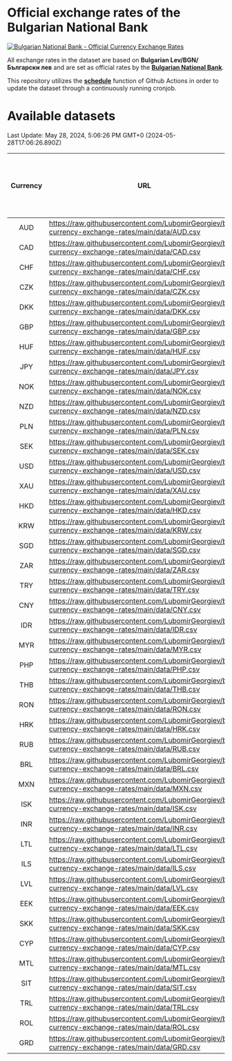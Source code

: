 # Official exchange rates of the Bulgarian National Bank

[![Bulgarian National Bank - Official Currency Exchange Rates](https://github.com/LubomirGeorgiev/bnb-currency-exchange-rates/actions/workflows/update-rates.yml/badge.svg?branch=main)](https://github.com/LubomirGeorgiev/bnb-currency-exchange-rates/actions/workflows/update-rates.yml)

All exchange rates in the dataset are based on **Bulgarian Lev/BGN/Български лев** and are set as official rates by the [**Bulgarian National Bank**](https://www.bnb.bg/Statistics/StExternalSector/StExchangeRates/StERForeignCurrencies/index.htm?toLang=_EN).

This repository utilizes the [**schedule**](https://docs.github.com/en/actions/reference/events-that-trigger-workflows) function of Github Actions in order to update the dataset through a continuously running cronjob.

# Available datasets

<!-- START LINKS (DO NOT EVER FU*ING DELETE THIS COMMENT FOR THE LOVE OF YOUR LIFE!!! IF YOU ARE CURIOS HOW IT WORKS, YOU CAN HAVE A LOOK AT ./src/updateReadme.ts) -->

Last Update: May 28, 2024, 5:06:26 PM GMT+0 (2024-05-28T17:06:26.890Z)

| Currency | URL                                                                                             | Number of records | Number of missing days that were filled in |
| :------: | ----------------------------------------------------------------------------------------------- | :---------------: | :----------------------------------------: |
|   AUD    | https://raw.githubusercontent.com/LubomirGeorgiev/bnb-currency-exchange-rates/main/data/AUD.csv |       8871        |                    2743                    |
|   CAD    | https://raw.githubusercontent.com/LubomirGeorgiev/bnb-currency-exchange-rates/main/data/CAD.csv |       8871        |                    2743                    |
|   CHF    | https://raw.githubusercontent.com/LubomirGeorgiev/bnb-currency-exchange-rates/main/data/CHF.csv |       8871        |                    2743                    |
|   CZK    | https://raw.githubusercontent.com/LubomirGeorgiev/bnb-currency-exchange-rates/main/data/CZK.csv |       8871        |                    2743                    |
|   DKK    | https://raw.githubusercontent.com/LubomirGeorgiev/bnb-currency-exchange-rates/main/data/DKK.csv |       8871        |                    2743                    |
|   GBP    | https://raw.githubusercontent.com/LubomirGeorgiev/bnb-currency-exchange-rates/main/data/GBP.csv |       8871        |                    2743                    |
|   HUF    | https://raw.githubusercontent.com/LubomirGeorgiev/bnb-currency-exchange-rates/main/data/HUF.csv |       8871        |                    2743                    |
|   JPY    | https://raw.githubusercontent.com/LubomirGeorgiev/bnb-currency-exchange-rates/main/data/JPY.csv |       8871        |                    2743                    |
|   NOK    | https://raw.githubusercontent.com/LubomirGeorgiev/bnb-currency-exchange-rates/main/data/NOK.csv |       8871        |                    2743                    |
|   NZD    | https://raw.githubusercontent.com/LubomirGeorgiev/bnb-currency-exchange-rates/main/data/NZD.csv |       8871        |                    2743                    |
|   PLN    | https://raw.githubusercontent.com/LubomirGeorgiev/bnb-currency-exchange-rates/main/data/PLN.csv |       8871        |                    2743                    |
|   SEK    | https://raw.githubusercontent.com/LubomirGeorgiev/bnb-currency-exchange-rates/main/data/SEK.csv |       8871        |                    2743                    |
|   USD    | https://raw.githubusercontent.com/LubomirGeorgiev/bnb-currency-exchange-rates/main/data/USD.csv |       8871        |                    2743                    |
|   XAU    | https://raw.githubusercontent.com/LubomirGeorgiev/bnb-currency-exchange-rates/main/data/XAU.csv |       8871        |                    2745                    |
|   HKD    | https://raw.githubusercontent.com/LubomirGeorgiev/bnb-currency-exchange-rates/main/data/HKD.csv |       8571        |                    2654                    |
|   KRW    | https://raw.githubusercontent.com/LubomirGeorgiev/bnb-currency-exchange-rates/main/data/KRW.csv |       8571        |                    2654                    |
|   SGD    | https://raw.githubusercontent.com/LubomirGeorgiev/bnb-currency-exchange-rates/main/data/SGD.csv |       8571        |                    2654                    |
|   ZAR    | https://raw.githubusercontent.com/LubomirGeorgiev/bnb-currency-exchange-rates/main/data/ZAR.csv |       8571        |                    2654                    |
|   TRY    | https://raw.githubusercontent.com/LubomirGeorgiev/bnb-currency-exchange-rates/main/data/TRY.csv |       7050        |                    2181                    |
|   CNY    | https://raw.githubusercontent.com/LubomirGeorgiev/bnb-currency-exchange-rates/main/data/CNY.csv |       6930        |                    2145                    |
|   IDR    | https://raw.githubusercontent.com/LubomirGeorgiev/bnb-currency-exchange-rates/main/data/IDR.csv |       6930        |                    2145                    |
|   MYR    | https://raw.githubusercontent.com/LubomirGeorgiev/bnb-currency-exchange-rates/main/data/MYR.csv |       6930        |                    2145                    |
|   PHP    | https://raw.githubusercontent.com/LubomirGeorgiev/bnb-currency-exchange-rates/main/data/PHP.csv |       6930        |                    2145                    |
|   THB    | https://raw.githubusercontent.com/LubomirGeorgiev/bnb-currency-exchange-rates/main/data/THB.csv |       6930        |                    2145                    |
|   RON    | https://raw.githubusercontent.com/LubomirGeorgiev/bnb-currency-exchange-rates/main/data/RON.csv |       6874        |                    2130                    |
|   HRK    | https://raw.githubusercontent.com/LubomirGeorgiev/bnb-currency-exchange-rates/main/data/HRK.csv |       6417        |                    1981                    |
|   RUB    | https://raw.githubusercontent.com/LubomirGeorgiev/bnb-currency-exchange-rates/main/data/RUB.csv |       6113        |                    1884                    |
|   BRL    | https://raw.githubusercontent.com/LubomirGeorgiev/bnb-currency-exchange-rates/main/data/BRL.csv |       5971        |                    1859                    |
|   MXN    | https://raw.githubusercontent.com/LubomirGeorgiev/bnb-currency-exchange-rates/main/data/MXN.csv |       5971        |                    1859                    |
|   ISK    | https://raw.githubusercontent.com/LubomirGeorgiev/bnb-currency-exchange-rates/main/data/ISK.csv |       5872        |                    1822                    |
|   INR    | https://raw.githubusercontent.com/LubomirGeorgiev/bnb-currency-exchange-rates/main/data/INR.csv |       5602        |                    1743                    |
|   LTL    | https://raw.githubusercontent.com/LubomirGeorgiev/bnb-currency-exchange-rates/main/data/LTL.csv |       5147        |                    1576                    |
|   ILS    | https://raw.githubusercontent.com/LubomirGeorgiev/bnb-currency-exchange-rates/main/data/ILS.csv |       4876        |                    1522                    |
|   LVL    | https://raw.githubusercontent.com/LubomirGeorgiev/bnb-currency-exchange-rates/main/data/LVL.csv |       4784        |                    1464                    |
|   EEK    | https://raw.githubusercontent.com/LubomirGeorgiev/bnb-currency-exchange-rates/main/data/EEK.csv |       3992        |                    1218                    |
|   SKK    | https://raw.githubusercontent.com/LubomirGeorgiev/bnb-currency-exchange-rates/main/data/SKK.csv |       2964        |                    906                     |
|   CYP    | https://raw.githubusercontent.com/LubomirGeorgiev/bnb-currency-exchange-rates/main/data/CYP.csv |       2896        |                    880                     |
|   MTL    | https://raw.githubusercontent.com/LubomirGeorgiev/bnb-currency-exchange-rates/main/data/MTL.csv |       2596        |                    791                     |
|   SIT    | https://raw.githubusercontent.com/LubomirGeorgiev/bnb-currency-exchange-rates/main/data/SIT.csv |       2541        |                    777                     |
|   TRL    | https://raw.githubusercontent.com/LubomirGeorgiev/bnb-currency-exchange-rates/main/data/TRL.csv |       1819        |                    560                     |
|   ROL    | https://raw.githubusercontent.com/LubomirGeorgiev/bnb-currency-exchange-rates/main/data/ROL.csv |       1697        |                    524                     |
|   GRD    | https://raw.githubusercontent.com/LubomirGeorgiev/bnb-currency-exchange-rates/main/data/GRD.csv |        359        |                    107                     |

<!-- END LINKS (DO NOT EVER FU*ING DELETE THIS COMMENT FOR THE LOVE OF YOUR LIFE!!! IF YOU ARE CURIOS HOW IT WORKS, YOU CAN HAVE A LOOK AT ./src/updateReadme.ts) -->
